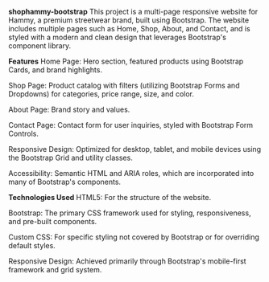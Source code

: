 **shophammy-bootstrap**
This project is a multi-page responsive website for Hammy, a premium streetwear brand, built using Bootstrap. The website includes multiple pages such as Home, Shop, About, and Contact, and is styled with a modern and clean design that leverages Bootstrap's component library.

**Features**
Home Page: Hero section, featured products using Bootstrap Cards, and brand highlights.

Shop Page: Product catalog with filters (utilizing Bootstrap Forms and Dropdowns) for categories, price range, size, and color.

About Page: Brand story and values.

Contact Page: Contact form for user inquiries, styled with Bootstrap Form Controls.

Responsive Design: Optimized for desktop, tablet, and mobile devices using the Bootstrap Grid and utility classes.

Accessibility: Semantic HTML and ARIA roles, which are incorporated into many of Bootstrap's components.

**Technologies Used**
HTML5: For the structure of the website.

Bootstrap: The primary CSS framework used for styling, responsiveness, and pre-built components.

Custom CSS: For specific styling not covered by Bootstrap or for overriding default styles.

Responsive Design: Achieved primarily through Bootstrap's mobile-first framework and grid system.

